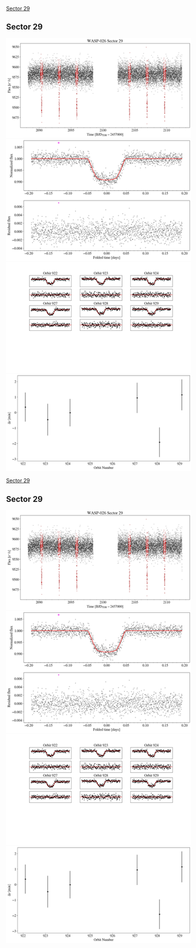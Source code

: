 [Sector 29](#sector29)

<a name = "sector29"></a>
## Sector 29
![alt text](/tt/WASP-026_Sector_29/WASP-026_Sector_29_a_TimeSeries.png)
![alt text](/tt/WASP-026_Sector_29/WASP-026_Sector_29_b_FoldedLightCurve.png)
![alt text](/tt/WASP-026_Sector_29/WASP-026_Sector_29_b_IndividualTransitsWithFit.png)
![alt text](/tt/WASP-026_Sector_29/WASP-026_Sector_29_c_TimingResiduals.png)

[Sector 29](#sector29)

<a name = "sector29"></a>
## Sector 29
![alt text](/tt/WASP-026_Sector_29/WASP-026_Sector_29_a_TimeSeries.png)
![alt text](/tt/WASP-026_Sector_29/WASP-026_Sector_29_b_FoldedLightCurve.png)
![alt text](/tt/WASP-026_Sector_29/WASP-026_Sector_29_b_IndividualTransitsWithFit.png)
![alt text](/tt/WASP-026_Sector_29/WASP-026_Sector_29_c_TimingResiduals.png)

